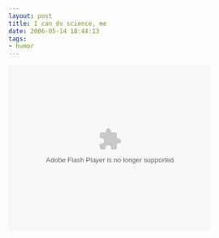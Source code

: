 ```yaml
---
layout: post
title: I can do science, me
date: 2006-05-14 18:44:13
tags: 
- humor
---
```

<embed style="width:400px; height:326px;" id="VideoPlayback" align="middle" type="application/x-shockwave-flash" src="http://video.google.com/googleplayer.swf?videoUrl=http%3A%2F%2Fvp.video.google.com%2Fvideodownload%3Fversion%3D0%26secureurl%3DtgAAAG7ggqAHSiJjpW0D3w4aYTXE8Y8T2JILPvUKJg_T2CwPUT5aYEqA0hr0CIeRpgQkNscMcM8wj4HDaMqOxvyc-78og-zc2C0SDvY-hGNfAcwpGH892TioCknsBGzoFNwizijyvpgBF3Kger8aDdpfh3un7U_dvx_oOBBU9Yb4xSiLiEOuGd6sKMzFyhoi4pbI7-v2c24VGdpo4niKWxvDC7UY-IPXhlQw0ghe9QFJsm8VXJKvl7tHM98SNFG2LvpFyQ%26sigh%3D5cKMknifT_JAmiP8zTanux-ByzE%26begin%3D0%26len%3D284299%26docid%3D6807159483537170629&thumbnailUrl=http%3A%2F%2Fvideo.google.com%2FThumbnailServer%3Fapp%3Dvss%26contentid%3D8269f27bf3db8c98%26second%3D5%26itag%3Dw320%26urlcreated%3D1147631872%26sigh%3DL0BXPJRYe078uFOCR1JF6wZn2CE&playerId=6807159483537170629" allowScriptAccess="sameDomain" quality="best" bgcolor="#ffffff" scale="noScale" wmode="window" salign="TL" FlashVars="playerMode=embedded"> </embed>
